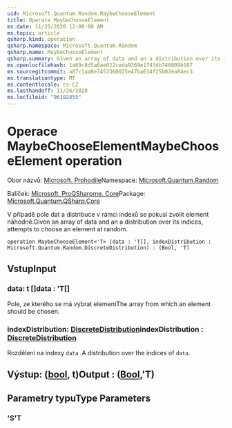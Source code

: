 ```yaml
---
uid: Microsoft.Quantum.Random.MaybeChooseElement
title: Operace MaybeChooseElement
ms.date: 11/25/2020 12:00:00 AM
ms.topic: article
qsharp.kind: operation
qsharp.namespace: Microsoft.Quantum.Random
qsharp.name: MaybeChooseElement
qsharp.summary: Given an array of data and an a distribution over its indices, attempts to choose an element at random.
ms.openlocfilehash: 1a69c8d5a6ae022ceda9269e17434b740809b107
ms.sourcegitcommit: a87c1aa8e7453360025e47ba614f25b02ea84ec3
ms.translationtype: MT
ms.contentlocale: cs-CZ
ms.lasthandoff: 11/26/2020
ms.locfileid: "96192855"
---
```

# <a name="maybechooseelement-operation"></a><span data-ttu-id="aec42-102">Operace MaybeChooseElement</span><span class="sxs-lookup"><span data-stu-id="aec42-102">MaybeChooseElement operation</span></span>

<span data-ttu-id="aec42-103">Obor názvů: [Microsoft. Prohodile](xref:Microsoft.Quantum.Random)</span><span class="sxs-lookup"><span data-stu-id="aec42-103">Namespace: [Microsoft.Quantum.Random](xref:Microsoft.Quantum.Random)</span></span>

<span data-ttu-id="aec42-104">Balíček: [Microsoft. ProQSharpme. Core](https://nuget.org/packages/Microsoft.Quantum.QSharp.Core)</span><span class="sxs-lookup"><span data-stu-id="aec42-104">Package: [Microsoft.Quantum.QSharp.Core](https://nuget.org/packages/Microsoft.Quantum.QSharp.Core)</span></span>


<span data-ttu-id="aec42-105">V případě pole dat a distribuce v rámci indexů se pokusí zvolit element náhodně.</span><span class="sxs-lookup"><span data-stu-id="aec42-105">Given an array of data and an a distribution over its indices, attempts to choose an element at random.</span></span>

```qsharp
operation MaybeChooseElement<'T> (data : 'T[], indexDistribution : Microsoft.Quantum.Random.DiscreteDistribution) : (Bool, 'T)
```


## <a name="input"></a><span data-ttu-id="aec42-106">Vstup</span><span class="sxs-lookup"><span data-stu-id="aec42-106">Input</span></span>

### <a name="data--t"></a><span data-ttu-id="aec42-107">data: t []</span><span class="sxs-lookup"><span data-stu-id="aec42-107">data : 'T[]</span></span>

<span data-ttu-id="aec42-108">Pole, ze kterého se má vybrat element</span><span class="sxs-lookup"><span data-stu-id="aec42-108">The array from which an element should be chosen.</span></span>


### <a name="indexdistribution--discretedistribution"></a><span data-ttu-id="aec42-109">indexDistribution: [DiscreteDistribution](xref:Microsoft.Quantum.Random.DiscreteDistribution)</span><span class="sxs-lookup"><span data-stu-id="aec42-109">indexDistribution : [DiscreteDistribution](xref:Microsoft.Quantum.Random.DiscreteDistribution)</span></span>

<span data-ttu-id="aec42-110">Rozdělení na indexy `data` .</span><span class="sxs-lookup"><span data-stu-id="aec42-110">A distribution over the indices of `data`.</span></span>



## <a name="output--boolt"></a><span data-ttu-id="aec42-111">Výstup: ([bool](xref:microsoft.quantum.lang-ref.bool), t)</span><span class="sxs-lookup"><span data-stu-id="aec42-111">Output : ([Bool](xref:microsoft.quantum.lang-ref.bool),'T)</span></span>



## <a name="type-parameters"></a><span data-ttu-id="aec42-112">Parametry typu</span><span class="sxs-lookup"><span data-stu-id="aec42-112">Type Parameters</span></span>

### <a name="t"></a><span data-ttu-id="aec42-113">'S</span><span class="sxs-lookup"><span data-stu-id="aec42-113">'T</span></span>

